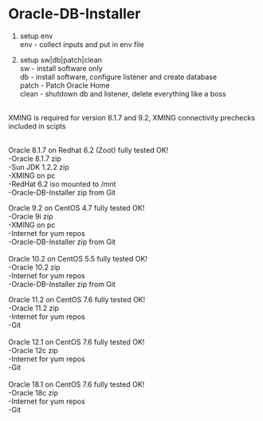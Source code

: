 # Oracle-DB-Installer

1. setup env <br />
env - collect inputs and put in env file<br />

2. setup sw|db|patch|clean<br />
sw - install software only<br />
db - install software, configure listener and create database<br />
patch - Patch Oracle Home<br />
clean - shutdown db and listener, delete everything like a boss<br />
<br />
XMING is required for version 8.1.7 and 9.2, XMING connectivity prechecks included in scipts<br />
<br />

Oracle 8.1.7 on Redhat 6.2 (Zoot) fully tested OK!<br />
-Oracle 8.1.7 zip<br />
-Sun JDK 1.2.2 zip<br />
-XMING on pc<br />
-RedHat 6.2 iso mounted to /mnt<br />
-Oracle-DB-Installer zip from Git<br />

Oracle   9.2 on CentOS 4.7 fully tested OK!<br />
-Oracle 9i zip<br />
-XMING on pc<br />
-Internet for yum repos<br />
-Oracle-DB-Installer zip from Git<br />
<br />
Oracle  10.2 on CentOS 5.5 fully tested OK!<br />
-Oracle 10.2 zip<br />
-Internet for yum repos<br />
-Oracle-DB-Installer zip from Git<br />

Oracle  11.2 on CentOS 7.6 fully tested OK!<br />
-Oracle 11.2 zip<br />
-Internet for yum repos<br />
-Git<br />
<br />
Oracle  12.1 on CentOS 7.6 fully tested OK!<br />
-Oracle 12c zip<br />
-Internet for yum repos<br />
-Git<br />
<br />
Oracle  18.1 on CentOS 7.6 fully tested OK!<br />
-Oracle 18c zip<br />
-Internet for yum repos<br />
-Git<br />
<br />
